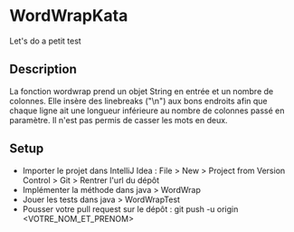 # WordWrapKata

Let's do a petit test

## Description
La fonction wordwrap prend un objet String en entrée et un nombre de colonnes.
Elle insère des linebreaks ("\n") aux bons endroits afin que chaque ligne ait une longueur inférieure au nombre de colonnes passé en paramètre.
Il n'est pas permis de casser les mots en deux.

## Setup

  - Importer le projet dans IntelliJ Idea : File > New > Project from Version Control > Git > Rentrer l'url du dépôt
  - Implémenter la méthode dans java > WordWrap
  - Jouer les tests dans java > WordWrapTest
  - Pousser votre pull request sur le dépôt : git push -u origin <VOTRE_NOM_ET_PRENOM>
